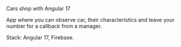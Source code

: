 Cars shop with Angular 17

App where you can observe car, their characteristics and leave your number for a callback from a manager.

Stack: Angular 17, Firebase.